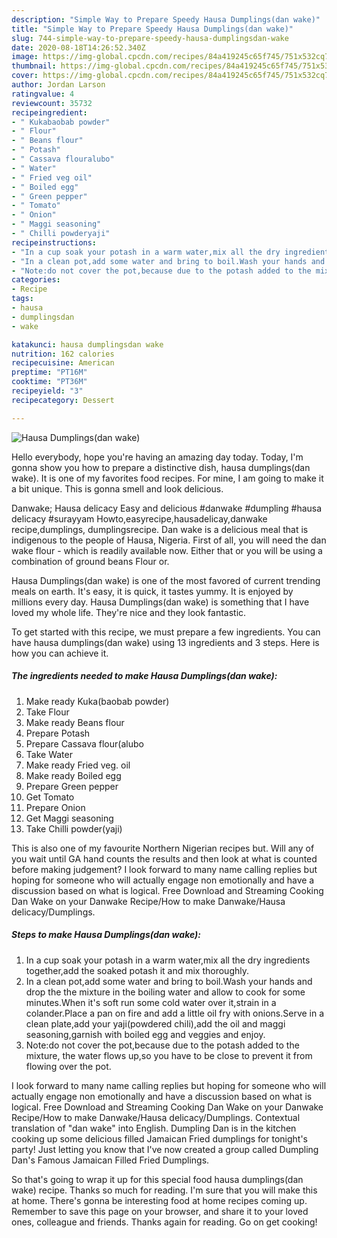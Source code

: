 ```yaml
---
description: "Simple Way to Prepare Speedy Hausa Dumplings(dan wake)"
title: "Simple Way to Prepare Speedy Hausa Dumplings(dan wake)"
slug: 744-simple-way-to-prepare-speedy-hausa-dumplingsdan-wake
date: 2020-08-18T14:26:52.340Z
image: https://img-global.cpcdn.com/recipes/84a419245c65f745/751x532cq70/hausa-dumplingsdan-wake-recipe-main-photo.jpg
thumbnail: https://img-global.cpcdn.com/recipes/84a419245c65f745/751x532cq70/hausa-dumplingsdan-wake-recipe-main-photo.jpg
cover: https://img-global.cpcdn.com/recipes/84a419245c65f745/751x532cq70/hausa-dumplingsdan-wake-recipe-main-photo.jpg
author: Jordan Larson
ratingvalue: 4
reviewcount: 35732
recipeingredient:
- " Kukabaobab powder"
- " Flour"
- " Beans flour"
- " Potash"
- " Cassava flouralubo"
- " Water"
- " Fried veg oil"
- " Boiled egg"
- " Green pepper"
- " Tomato"
- " Onion"
- " Maggi seasoning"
- " Chilli powderyaji"
recipeinstructions:
- "In a cup soak your potash in a warm water,mix all the dry ingredients together,add the soaked potash it and mix thoroughly."
- "In a clean pot,add some water and bring to boil.Wash your hands and drop the the mixture in the boiling water and allow to cook for some minutes.When it&#39;s soft run some cold water over it,strain in a colander.Place a pan on fire and add a little oil fry with onions.Serve in a clean plate,add your yaji(powdered chili),add the oil and maggi seasoning,garnish with boiled egg and veggies and enjoy."
- "Note:do not cover the pot,because due to the potash added to the mixture, the water flows up,so you have to be close to prevent it from flowing over the pot."
categories:
- Recipe
tags:
- hausa
- dumplingsdan
- wake

katakunci: hausa dumplingsdan wake 
nutrition: 162 calories
recipecuisine: American
preptime: "PT16M"
cooktime: "PT36M"
recipeyield: "3"
recipecategory: Dessert

---
```



![Hausa Dumplings(dan wake)](https://img-global.cpcdn.com/recipes/84a419245c65f745/751x532cq70/hausa-dumplingsdan-wake-recipe-main-photo.jpg)

Hello everybody, hope you're having an amazing day today. Today, I'm gonna show you how to prepare a distinctive dish, hausa dumplings(dan wake). It is one of my favorites food recipes. For mine, I am going to make it a bit unique. This is gonna smell and look delicious.

Danwake; Hausa delicacy Easy and delicious #danwake #dumpling #hausa delicacy #surayyam Howto,easyrecipe,hausadelicay,danwake recipe,dumplings, dumplingsrecipe. Dan wake is a delicious meal that is indigenous to the people of Hausa, Nigeria. First of all, you will need the dan wake flour - which is readily available now. Either that or you will be using a combination of ground beans Flour or.

Hausa Dumplings(dan wake) is one of the most favored of current trending meals on earth. It's easy, it is quick, it tastes yummy. It is enjoyed by millions every day. Hausa Dumplings(dan wake) is something that I have loved my whole life. They're nice and they look fantastic.


To get started with this recipe, we must prepare a few ingredients. You can have hausa dumplings(dan wake) using 13 ingredients and 3 steps. Here is how you can achieve it.

<!--inarticleads1-->

##### The ingredients needed to make Hausa Dumplings(dan wake):

1. Make ready  Kuka(baobab powder)
1. Take  Flour
1. Make ready  Beans flour
1. Prepare  Potash
1. Prepare  Cassava flour(alubo
1. Take  Water
1. Make ready  Fried veg. oil
1. Make ready  Boiled egg
1. Prepare  Green pepper
1. Get  Tomato
1. Prepare  Onion
1. Get  Maggi seasoning
1. Take  Chilli powder(yaji)


This is also one of my favourite Northern Nigerian recipes but. Will any of you wait until GA hand counts the results and then look at what is counted before making judgement? I look forward to many name calling replies but hoping for someone who will actually engage non emotionally and have a discussion based on what is logical. Free Download and Streaming Cooking Dan Wake on your Danwake Recipe/How to make Danwake/Hausa delicacy/Dumplings. 

<!--inarticleads2-->

##### Steps to make Hausa Dumplings(dan wake):

1. In a cup soak your potash in a warm water,mix all the dry ingredients together,add the soaked potash it and mix thoroughly.
1. In a clean pot,add some water and bring to boil.Wash your hands and drop the the mixture in the boiling water and allow to cook for some minutes.When it&#39;s soft run some cold water over it,strain in a colander.Place a pan on fire and add a little oil fry with onions.Serve in a clean plate,add your yaji(powdered chili),add the oil and maggi seasoning,garnish with boiled egg and veggies and enjoy.
1. Note:do not cover the pot,because due to the potash added to the mixture, the water flows up,so you have to be close to prevent it from flowing over the pot.


I look forward to many name calling replies but hoping for someone who will actually engage non emotionally and have a discussion based on what is logical. Free Download and Streaming Cooking Dan Wake on your Danwake Recipe/How to make Danwake/Hausa delicacy/Dumplings. Contextual translation of &#34;dan wake&#34; into English. Dumpling Dan is in the kitchen cooking up some delicious filled Jamaican Fried dumplings for tonight&#39;s party! Just letting you know that I&#39;ve now created a group called Dumpling Dan&#39;s Famous Jamaican Filled Fried Dumplings. 

So that's going to wrap it up for this special food hausa dumplings(dan wake) recipe. Thanks so much for reading. I'm sure that you will make this at home. There's gonna be interesting food at home recipes coming up. Remember to save this page on your browser, and share it to your loved ones, colleague and friends. Thanks again for reading. Go on get cooking!
